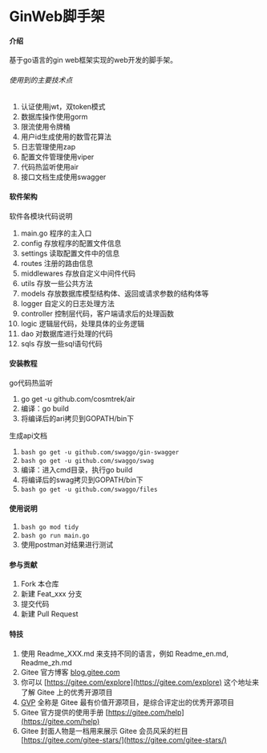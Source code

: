 # GinWeb脚手架

#### 介绍
基于go语言的gin web框架实现的web开发的脚手架。

###### 使用到的主要技术点
1. 认证使用jwt，双token模式
2. 数据库操作使用gorm
3. 限流使用令牌桶
4. 用户id生成使用的数雪花算法
5. 日志管理使用zap
6. 配置文件管理使用viper
7. 代码热监听使用air
8. 接口文档生成使用swagger

#### 软件架构
软件各模块代码说明
1. main.go 程序的主入口
2. config 存放程序的配置文件信息
3. settings 读取配置文件中的信息
4. routes 注册的路由信息
5. middlewares 存放自定义中间件代码
6. utils 存放一些公共方法
7. models 存放数据库模型结构体、返回或请求参数的结构体等
8. logger 自定义的日志处理方法
9. controller 控制层代码，客户端请求后的处理函数
10. logic 逻辑层代码，处理具体的业务逻辑
11. dao 对数据库进行处理的代码
12. sqls 存放一些sql语句代码

#### 安装教程

go代码热监听
1. go get -u github.com/cosmtrek/air
2. 编译：go build
3. 将编译后的ari拷贝到GOPATH/bin下

生成api文档
1. ```bash go get -u github.com/swaggo/gin-swagger```
2. ```bash go get -u github.com/swaggo/swag```
3. 编译：进入cmd目录，执行go build
4. 将编译后的swag拷贝到GOPATH/bin下
5. ```bash go get -u github.com/swaggo/files```

#### 使用说明

1.  ```bash go mod tidy```
2.  ```bash go run main.go```
3. 使用postman对结果进行测试

#### 参与贡献

1.  Fork 本仓库
2.  新建 Feat_xxx 分支
3.  提交代码
4.  新建 Pull Request


#### 特技

1.  使用 Readme\_XXX.md 来支持不同的语言，例如 Readme\_en.md, Readme\_zh.md
2.  Gitee 官方博客 [blog.gitee.com](https://blog.gitee.com)
3.  你可以 [https://gitee.com/explore](https://gitee.com/explore) 这个地址来了解 Gitee 上的优秀开源项目
4.  [GVP](https://gitee.com/gvp) 全称是 Gitee 最有价值开源项目，是综合评定出的优秀开源项目
5.  Gitee 官方提供的使用手册 [https://gitee.com/help](https://gitee.com/help)
6.  Gitee 封面人物是一档用来展示 Gitee 会员风采的栏目 [https://gitee.com/gitee-stars/](https://gitee.com/gitee-stars/)
